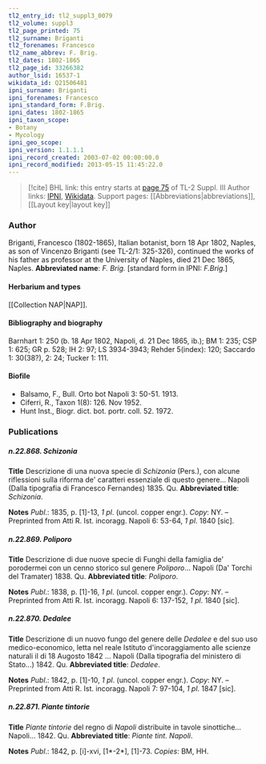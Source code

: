 ```yaml
---
tl2_entry_id: tl2_suppl3_0079
tl2_volume: suppl3
tl2_page_printed: 75
tl2_surname: Briganti
tl2_forenames: Francesco
tl2_name_abbrev: F. Brig.
tl2_dates: 1802-1865
tl2_page_id: 33266382
author_lsid: 16537-1
wikidata_id: Q21506481
ipni_surname: Briganti
ipni_forenames: Francesco
ipni_standard_form: F.Brig.
ipni_dates: 1802-1865
ipni_taxon_scope: 
- Botany
- Mycology
ipni_geo_scope: 
ipni_version: 1.1.1.1
ipni_record_created: 2003-07-02 00:00:00.0
ipni_record_modified: 2013-05-15 11:45:22.0
---
```


> [!cite] BHL link: this entry starts at [page 75](https://www.biodiversitylibrary.org/page/33266382) of TL-2 Suppl. III
> Author links: [IPNI](https://www.ipni.org/a/16537-1), [Wikidata](https://www.wikidata.org/wiki/Q21506481). Support pages: [[Abbreviations|abbreviations]], [[Layout key|layout key]]

### Author

Briganti, Francesco (1802-1865), Italian botanist, born 18 Apr 1802, Naples, as son of Vincenzo Briganti (see TL-2/1: 325-326), continued the works of his father as professor at the University of Naples, died 21 Dec 1865, Naples. 
**Abbreviated name**: *F. Brig.* \[standard form in IPNI: *F.Brig.*\]

#### Herbarium and types

[[Collection NAP|NAP]].

#### Bibliography and biography

Barnhart 1: 250 (b. 18 Apr 1802, Napoli, d. 21 Dec 1865, ib.); BM 1: 235; CSP 1: 625; GR p. 528; IH 2: 97; LS 3934-3943; Rehder 5(index): 120; Saccardo 1: 30(38?), 2: 24; Tucker 1: 111.

#### Biofile

- Balsamo, F., Bull. Orto bot Napoli 3: 50-51. 1913.
- Ciferri, R., Taxon 1(8): 126. Nov 1952.
- Hunt Inst., Biogr. dict. bot. portr. coll. 52. 1972.

### Publications

##### n.22.868. Schizonia

**Title**
Descrizione di una nuova specie di *Schizonia* (Pers.), con alcune riflessioni sulla riforma de' caratteri essenziale di questo genere... Napoli (Dalla tipografia di Francesco Fernandes) 1835. Qu.
**Abbreviated title**: *Schizonia*.

**Notes**
*Publ*.: 1835, p. \[1\]-13, *1 pl*. (uncol. copper engr.). *Copy*: NY. – Preprinted from Atti R. Ist. incoragg. Napoli 6: 53-64, *1 pl*. 1840 \[sic\].

##### n.22.869. Poliporo

**Title**
Descrizione di due nuove specie di Funghi della famiglia de' porodermei con un cenno storico sul genere *Poliporo*... Napoli (Da' Torchi del Tramater) 1838. Qu.
**Abbreviated title**: *Poliporo*.

**Notes**
*Publ*.: 1838, p. \[1\]-16, *1 pl*. (uncol. copper engr.). *Copy*: NY. – Preprinted from Atti R. Ist. incoragg. Napoli 6: 137-152, *1 pl*. 1840 \[sic\].

##### n.22.870. Dedalee

**Title**
Descrizione di un nuovo fungo del genere delle *Dedalee* e del suo uso medico-economico, letta nel reale Istituto d'incoraggiamento alle scienze naturali il di 18 Augosto 1842 ... Napoli (Dalla tipografia del ministero di Stato...) 1842. Qu.
**Abbreviated title**: *Dedalee*.

**Notes**
*Publ*.: 1842, p. \[1\]-10, *1 pl*. (uncol. copper engr.). *Copy*: NY. – Preprinted from Atti R. Ist. incoragg. Napoli 7: 97-104, *1 pl*. 1847 \[sic\].

##### n.22.871. Piante tintorie

**Title**
*Piante tintorie* del regno di *Napoli* distribuite in tavole sinottiche... Napoli... 1842. Qu.
**Abbreviated title**: *Piante tint. Napoli*.

**Notes**
*Publ*.: 1842, p. \[i\]-xvi, \[1\*-2\*\], \[1\]-73. *Copies*: BM, HH.

